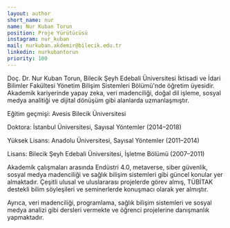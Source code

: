 ```yaml
---
layout: author
short_name: nur
name: Nur Kuban Torun
position: Proje Yürütücüsü
instagram: nur_kuban
mail: nurkuban.akdemir@bilecik.edu.tr
linkedin: nurkubantorun
priority: 100
---
```


Doç. Dr. Nur Kuban Torun, Bilecik Şeyh Edebali Üniversitesi İktisadi ve İdari Bilimler Fakültesi Yönetim Bilişim Sistemleri Bölümü'nde öğretim üyesidir. Akademik kariyerinde yapay zeka, veri madenciliği, doğal dil işleme, sosyal medya analitiği ve dijital dönüşüm gibi alanlarda uzmanlaşmıştır.

Eğitim geçmişi:
Avesis Bilecik Üniversitesi

Doktora: İstanbul Üniversitesi, Sayısal Yöntemler (2014–2018)

Yüksek Lisans: Anadolu Üniversitesi, Sayısal Yöntemler (2011–2014)

Lisans: Bilecik Şeyh Edebali Üniversitesi, İşletme Bölümü (2007–2011)

Akademik çalışmaları arasında Endüstri 4.0, metaverse, siber güvenlik, sosyal medya madenciliği ve sağlık bilişim sistemleri gibi güncel konular yer almaktadır. Çeşitli ulusal ve uluslararası projelerde görev almış, TÜBİTAK destekli bilim söyleşileri ve seminerlerde konuşmacı olarak yer almıştır. 


Ayrıca, veri madenciliği, programlama, sağlık bilişim sistemleri ve sosyal medya analizi gibi dersleri vermekte ve öğrenci projelerine danışmanlık yapmaktadır.
